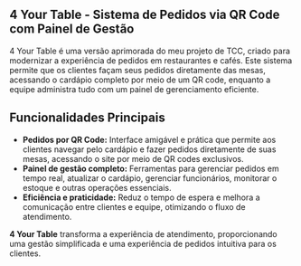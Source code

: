 ## 4 Your Table - Sistema de Pedidos via QR Code com Painel de Gestão

4 Your Table é uma versão aprimorada do meu projeto de TCC, criado para modernizar a experiência de pedidos em restaurantes e cafés. Este sistema permite que os clientes façam seus pedidos diretamente das mesas, acessando o cardápio completo por meio de um QR code, enquanto a equipe administra tudo com um painel de gerenciamento eficiente.

## Funcionalidades Principais

- **Pedidos por QR Code:** Interface amigável e prática que permite aos clientes navegar pelo cardápio e fazer pedidos diretamente de suas mesas, acessando o site por meio de QR codes exclusivos.
- **Painel de gestão completo:** Ferramentas para gerenciar pedidos em tempo real, atualizar o cardápio, gerenciar funcionários, monitorar o estoque e outras operações essenciais.
- **Eficiência e praticidade:** Reduz o tempo de espera e melhora a comunicação entre clientes e equipe, otimizando o fluxo de atendimento.

**4 Your Table** transforma a experiência de atendimento, proporcionando uma gestão simplificada e uma experiência de pedidos intuitiva para os clientes.